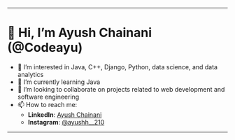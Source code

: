 
---

# 👋 Hi, I’m Ayush Chainani (@Codeayu)

- 👀 I’m interested in Java, C++, Django, Python, data science, and data analytics
- 🌱 I’m currently learning Java
- 💞️ I’m looking to collaborate on projects related to web development and software engineering
- 📫 How to reach me:
  - **LinkedIn**: [Ayush Chainani](https://www.linkedin.com/in/ayushchainani/)
  - **Instagram**: [@ayushh__210](https://www.instagram.com/ayushh__210/)

<!---
Codeayu/Codeayu is a ✨ special ✨ repository because its `README.md` (this file) appears on your GitHub profile.
You can click the Preview link to take a look at your changes.
--->

---


